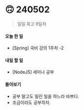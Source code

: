 # 🙃 240502

> 일일 회고 9일차

#### 오늘 한 일

* \[Spring] 국비 강의 1주차 -2

#### 내일 할 일

* \[NodeJS] 세미나 공부



#### 돌아보기

* 공부 말고도 밀린 일을 하느라 바쁘다.
* 조금이라도 공부하자.
